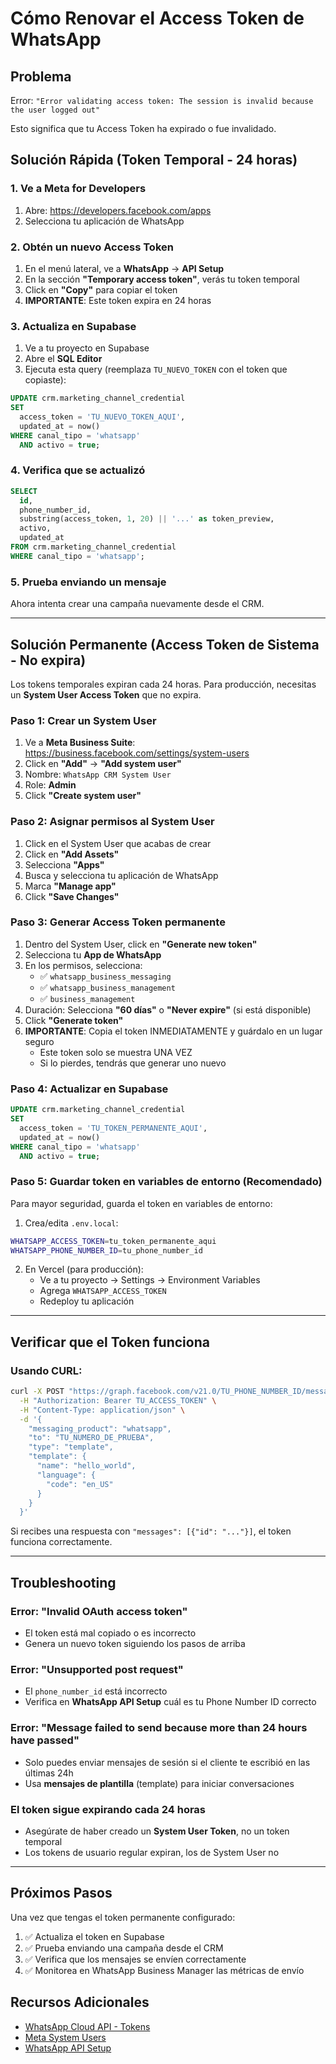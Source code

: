 # Cómo Renovar el Access Token de WhatsApp

## Problema
Error: `"Error validating access token: The session is invalid because the user logged out"`

Esto significa que tu Access Token ha expirado o fue invalidado.

## Solución Rápida (Token Temporal - 24 horas)

### 1. Ve a Meta for Developers
1. Abre: https://developers.facebook.com/apps
2. Selecciona tu aplicación de WhatsApp

### 2. Obtén un nuevo Access Token
1. En el menú lateral, ve a **WhatsApp** → **API Setup**
2. En la sección **"Temporary access token"**, verás tu token temporal
3. Click en **"Copy"** para copiar el token
4. **IMPORTANTE**: Este token expira en 24 horas

### 3. Actualiza en Supabase
1. Ve a tu proyecto en Supabase
2. Abre el **SQL Editor**
3. Ejecuta esta query (reemplaza `TU_NUEVO_TOKEN` con el token que copiaste):

```sql
UPDATE crm.marketing_channel_credential
SET
  access_token = 'TU_NUEVO_TOKEN_AQUI',
  updated_at = now()
WHERE canal_tipo = 'whatsapp'
  AND activo = true;
```

### 4. Verifica que se actualizó
```sql
SELECT
  id,
  phone_number_id,
  substring(access_token, 1, 20) || '...' as token_preview,
  activo,
  updated_at
FROM crm.marketing_channel_credential
WHERE canal_tipo = 'whatsapp';
```

### 5. Prueba enviando un mensaje
Ahora intenta crear una campaña nuevamente desde el CRM.

---

## Solución Permanente (Access Token de Sistema - No expira)

Los tokens temporales expiran cada 24 horas. Para producción, necesitas un **System User Access Token** que no expira.

### Paso 1: Crear un System User

1. Ve a **Meta Business Suite**: https://business.facebook.com/settings/system-users
2. Click en **"Add"** → **"Add system user"**
3. Nombre: `WhatsApp CRM System User`
4. Role: **Admin**
5. Click **"Create system user"**

### Paso 2: Asignar permisos al System User

1. Click en el System User que acabas de crear
2. Click en **"Add Assets"**
3. Selecciona **"Apps"**
4. Busca y selecciona tu aplicación de WhatsApp
5. Marca **"Manage app"**
6. Click **"Save Changes"**

### Paso 3: Generar Access Token permanente

1. Dentro del System User, click en **"Generate new token"**
2. Selecciona tu **App de WhatsApp**
3. En los permisos, selecciona:
   - ✅ `whatsapp_business_messaging`
   - ✅ `whatsapp_business_management`
   - ✅ `business_management`
4. Duración: Selecciona **"60 días"** o **"Never expire"** (si está disponible)
5. Click **"Generate token"**
6. **IMPORTANTE**: Copia el token INMEDIATAMENTE y guárdalo en un lugar seguro
   - Este token solo se muestra UNA VEZ
   - Si lo pierdes, tendrás que generar uno nuevo

### Paso 4: Actualizar en Supabase

```sql
UPDATE crm.marketing_channel_credential
SET
  access_token = 'TU_TOKEN_PERMANENTE_AQUI',
  updated_at = now()
WHERE canal_tipo = 'whatsapp'
  AND activo = true;
```

### Paso 5: Guardar token en variables de entorno (Recomendado)

Para mayor seguridad, guarda el token en variables de entorno:

1. Crea/edita `.env.local`:
```bash
WHATSAPP_ACCESS_TOKEN=tu_token_permanente_aqui
WHATSAPP_PHONE_NUMBER_ID=tu_phone_number_id
```

2. En Vercel (para producción):
   - Ve a tu proyecto → Settings → Environment Variables
   - Agrega `WHATSAPP_ACCESS_TOKEN`
   - Redeploy tu aplicación

---

## Verificar que el Token funciona

### Usando CURL:
```bash
curl -X POST "https://graph.facebook.com/v21.0/TU_PHONE_NUMBER_ID/messages" \
  -H "Authorization: Bearer TU_ACCESS_TOKEN" \
  -H "Content-Type: application/json" \
  -d '{
    "messaging_product": "whatsapp",
    "to": "TU_NUMERO_DE_PRUEBA",
    "type": "template",
    "template": {
      "name": "hello_world",
      "language": {
        "code": "en_US"
      }
    }
  }'
```

Si recibes una respuesta con `"messages": [{"id": "..."}]`, el token funciona correctamente.

---

## Troubleshooting

### Error: "Invalid OAuth access token"
- El token está mal copiado o es incorrecto
- Genera un nuevo token siguiendo los pasos de arriba

### Error: "Unsupported post request"
- El `phone_number_id` está incorrecto
- Verifica en **WhatsApp API Setup** cuál es tu Phone Number ID correcto

### Error: "Message failed to send because more than 24 hours have passed"
- Solo puedes enviar mensajes de sesión si el cliente te escribió en las últimas 24h
- Usa **mensajes de plantilla** (template) para iniciar conversaciones

### El token sigue expirando cada 24 horas
- Asegúrate de haber creado un **System User Token**, no un token temporal
- Los tokens de usuario regular expiran, los de System User no

---

## Próximos Pasos

Una vez que tengas el token permanente configurado:

1. ✅ Actualiza el token en Supabase
2. ✅ Prueba enviando una campaña desde el CRM
3. ✅ Verifica que los mensajes se envíen correctamente
4. ✅ Monitorea en WhatsApp Business Manager las métricas de envío

## Recursos Adicionales

- [WhatsApp Cloud API - Tokens](https://developers.facebook.com/docs/whatsapp/business-management-api/get-started#system-user-access-tokens)
- [Meta System Users](https://www.facebook.com/business/help/503306463479099)
- [WhatsApp API Setup](https://developers.facebook.com/docs/whatsapp/cloud-api/get-started)
